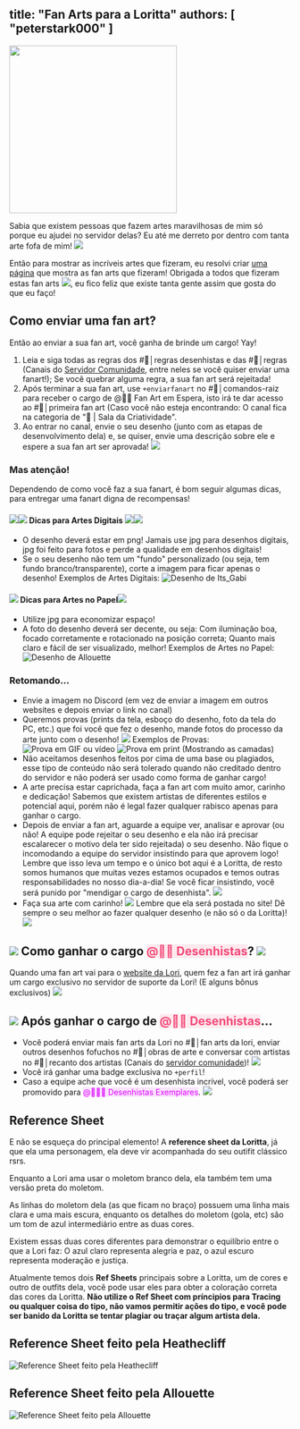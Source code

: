 title: "Fan Arts para a Loritta"
authors: [ "peterstark000" ]
---
<div class="centered-text">
<img src="/v3/assets/img/faq/fanarts/banner.png" height="300" />
</div>

Sabia que existem pessoas que fazem artes maravilhosas de mim só porque eu ajudei no servidor delas? Eu até me derreto por dentro com tanta arte fofa de mim! <img src="https://cdn.discordapp.com/emojis/593980911335505940.png?v=1" class="inline-emoji">

Então para mostrar as incríveis artes que fizeram, eu resolvi criar [uma página](https://loritta.website/br/fanarts) que mostra as fan arts que fizeram! Obrigada a todos que fizeram estas fan arts <img src="https://cdn.discordapp.com/emojis/562303822978875403.png?v=1" class="inline-emoji">, eu fico feliz que existe tanta gente assim que gosta do que eu faço!

## Como enviar uma fan art?

Então ao enviar a sua fan art, você ganha de brinde um cargo! Yay!
1. Leia e siga todas as regras dos <span class="discord-mention">#📕│regras desenhistas</span> e das <span class="discord-mention">#📝│regras</span> (Canais do [Servidor Comunidade](/support), entre neles se você quiser enviar uma fanart!); Se você quebrar alguma regra, a sua fan art será rejeitada!
2. Após terminar a sua fan art, use `+enviarfanart` no <span class="discord-mention">#🤖│comandos-raiz</span> para receber o cargo de <span class="discord-mention">@🤷🎨 Fan Art em Espera</span>, isto irá te dar acesso ao <span class="discord-mention">#💓│primeira fan art</span> (Caso você não esteja encontrando: O canal fica na categoria de "🎨 | Sala da Criatividade".
3. Ao entrar no canal, envie o seu desenho (junto com as etapas de desenvolvimento dela) e, se quiser, envie uma descrição sobre ele e espere a sua fan art ser aprovada! <img src="https://cdn.discordapp.com/emojis/521721811298156558.gif?v=1" class="inline-emoji">

### Mas atenção!
Dependendo de como você faz a sua fanart, é bom seguir algumas dicas, para entregar uma fanart digna de recompensas!

#### <img src="https://cdn.discordapp.com/emojis/528266482795151371.png?v=1" class="inline-emoji"><img src="https://abs.twimg.com/emoji/v2/72x72/1f4f1.png" class="inline-emoji"> Dicas para Artes Digitais <img src="https://cdn.discordapp.com/emojis/528266482795151371.png?v=1" class="inline-emoji"><img src="https://abs.twimg.com/emoji/v2/72x72/1f4f1.png" class="inline-emoji">
* O desenho deverá estar em png! Jamais use jpg para desenhos digitais, jpg foi feito para fotos e perde a qualidade em desenhos digitais!
* Se o seu desenho não tem um "fundo" personalizado (ou seja, tem fundo branco/transparente), corte a imagem para ficar apenas o desenho!
Exemplos de Artes Digitais:
![Desenho de Its_Gabi](https://loritta.website/assets/img/fanarts/Loritta_-_Its_Gabi.png)

#### <img src="https://abs.twimg.com/emoji/v2/72x72/1f4f7.png" class="inline-emoji"> Dicas para Artes no Papel<img src="https://abs.twimg.com/emoji/v2/72x72/1f4f7.png" class="inline-emoji">
* Utilize jpg para economizar espaço!
* A foto do desenho deverá ser decente, ou seja: Com iluminação boa, focado corretamente e rotacionado na posição correta; Quanto mais claro e fácil de ser visualizado, melhor!
Exemplos de Artes no Papel:
![Desenho de Allouette](/v3/assets/img/faq/fanarts/allouette_drawing.jpg)

### Retomando...
* Envie a imagem no Discord (em vez de enviar a imagem em outros websites e depois enviar o link no canal)
* Queremos provas (prints da tela, esboço do desenho, foto da tela do PC, etc.) que foi você que fez o desenho, mande fotos do processo da arte junto com o desenho! <img src="https://cdn.discordapp.com/emojis/626942886583205898.png?v=1" class="inline-emoji">
Exemplos de Provas:
![Prova em GIF ou vídeo](/v3/assets/img/faq/fanarts/heathecliff_hope.gif)
![Prova em print (Mostrando as camadas)](/v3/assets/img/faq/fanarts/heathecliff_process.png)
* Não aceitamos desenhos feitos por cima de uma base ou plagiados, esse tipo de conteúdo não será tolerado quando não creditado dentro do servidor e não poderá ser usado como forma de ganhar cargo!
* A arte precisa estar caprichada, faça a fan art com muito amor, carinho e dedicação! Sabemos que existem artistas de diferentes estilos e potencial aqui, porém não é legal fazer qualquer rabisco apenas para ganhar o cargo.
* Depois de enviar a fan art, aguarde a equipe ver, analisar e aprovar (ou não! A equipe pode rejeitar o seu desenho e ela não irá precisar escalarecer o motivo dela ter sido rejeitada) o seu desenho. Não fique o incomodando a equipe do servidor insistindo para que aprovem logo! Lembre que isso leva um tempo e o único bot aqui é a Loritta, de resto somos humanos que muitas vezes estamos ocupados e temos outras responsabilidades no nosso dia-a-dia! Se você ficar insistindo, você será punido por "mendigar o cargo de desenhista". <img src="https://cdn.discordapp.com/emojis/741058240455901254.png?v=1" class="inline-emoji">
* Faça sua arte com carinho! <img src="https://cdn.discordapp.com/emojis/412482280548728833.gif?v=1" class="inline-emoji"> Lembre que ela será postada no site! Dê sempre o seu melhor ao fazer qualquer desenho (e não só o da Loritta)! <img src="https://cdn.discordapp.com/emojis/357976795783626752.png?v=1" class="inline-emoji">

## <img src="https://cdn.discordapp.com/emojis/552928107858886684.png?v=1" class="inline-emoji"> Como ganhar o cargo <span class="discord-mention" style="color: rgb(243, 73, 119); background-color: rgba(243, 73, 119, 0.1);">@👩‍🎨 Desenhistas</span>? <img src="https://cdn.discordapp.com/emojis/552928107858886684.png?v=1" class="inline-emoji">
Quando uma fan art vai para o [website da Lori](/fanarts), quem fez a fan art irá ganhar um cargo exclusivo no servidor de suporte da Lori! (E alguns bônus exclusivos) <img src="https://cdn.discordapp.com/emojis/626942886432473098.png?v=1" class="inline-emoji">

## <img src="https://cdn.discordapp.com/emojis/521721811298156558.gif?v=1" class="inline-emoji"> Após ganhar o cargo de <span class="discord-mention" style="color: rgb(243, 73, 119); background-color: rgba(243, 73, 119, 0.1);">@👩‍🎨 Desenhistas</span>...
* Você poderá enviar mais fan arts da Lori no #💁│fan arts da lori, enviar outros desenhos fofuchos no <span class="discord-mention">#🎨│obras de arte</span> e conversar com artistas no <span class="discord-mention">#📝│recanto dos artistas</span> (Canais do [servidor comunidade](/support))! <img src="https://cdn.discordapp.com/emojis/540944393692119040.png?v=1" class="inline-emoji">
* Você irá ganhar uma badge exclusiva no `+perfil`!
* Caso a equipe ache que você é um desenhista incrível, você poderá ser promovido para <span class="discord-mention" style="color: rgb(222, 0, 255); background-color: rgba(222, 0, 255, 0.1);">@👩&zwj;🎨😎 Desenhistas Exemplares</span>. <img src="https://cdn.discordapp.com/emojis/417813932380520448.png?v=1" class="inline-emoji">

## Reference Sheet
E não se esqueça do principal elemento! A **reference sheet da Loritta**, já que ela uma personagem, ela deve vir acompanhada do seu outifit clássico rsrs.

Enquanto a Lori ama usar o moletom branco dela, ela também tem uma versão preta do moletom.

As linhas do moletom dela (as que ficam no braço) possuem uma linha mais clara e uma mais escura, enquanto os detalhes do moletom (gola, etc) são um tom de azul intermediário entre as duas cores.

Existem essas duas cores diferentes para demonstrar o equilíbrio entre o que a Lori faz: O azul claro representa alegria e paz, o azul escuro representa moderação e justiça.

Atualmente temos dois **Ref Sheets** principais sobre a Loritta, um de cores e outro de outfits dela, você pode usar eles para obter a coloração correta das cores da Loritta. **Não utilize o Ref Sheet com príncipios para Tracing ou qualquer coisa do tipo, não vamos permitir ações do tipo, e você pode ser banido da Loritta se tentar plagiar ou traçar algum artista dela.**

## Reference Sheet feito pela Heathecliff

![Reference Sheet feito pela Heathecliff](/v3/assets/img/faq/fanarts/heathecliff_ref_sheet.png)

## Reference Sheet feito pela Allouette

![Reference Sheet feito pela Allouette](/v3/assets/img/faq/fanarts/allouette_ref_sheet.png)
